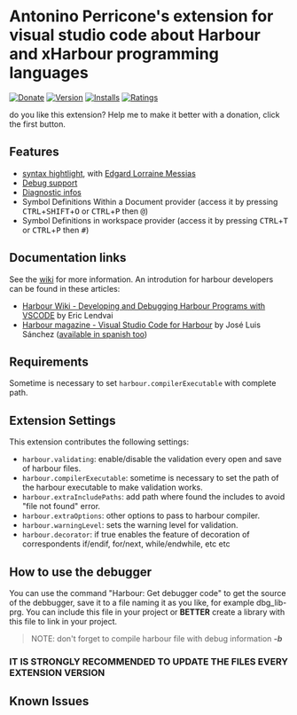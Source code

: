 # Antonino Perricone's extension for visual studio code about Harbour and xHarbour programming languages

[![Donate](https://img.shields.io/badge/Donate-PayPal-green.svg)](https://www.paypal.com/cgi-bin/webscr?cmd=_s-xclick&hosted_button_id=LHCBE7ERSSVDJ&source=url)
[![Version](https://vsmarketplacebadge.apphb.com/version-short/aperricone.harbour.svg)](https://marketplace.visualstudio.com/items?itemName=aperricone.harbour)
[![Installs](https://vsmarketplacebadge.apphb.com/installs-short/aperricone.harbour.svg)](https://marketplace.visualstudio.com/items?itemName=aperricone.harbour)
[![Ratings](https://vsmarketplacebadge.apphb.com/rating-short/aperricone.harbour.svg)](https://marketplace.visualstudio.com/items?itemName=aperricone.harbour)

do you like this extension? Help me to make it better with a donation, click the first button.

## Features

- [syntax hightlight](https://github.com/APerricone/harbourCodeExtension/wiki/Syntax-hightlight), with [Edgard Lorraine Messias](mailto:edgardmessias@gmail.com)
- [Debug support](https://github.com/APerricone/harbourCodeExtension/wiki/Debugger)
- [Diagnostic infos](https://github.com/APerricone/harbourCodeExtension/wiki/Diagnostics-Lint)
- Symbol Definitions Within a Document provider (access it by pressing <kbd>CTRL</kbd>+<kbd>SHIFT</kbd>+<kbd>O</kbd> or <kbd>CTRL</kbd>+<kbd>P</kbd> then <kbd>@</kbd>)
- Symbol Definitions in workspace provider (access it by pressing <kbd>CTRL</kbd>+<kbd>T</kbd> or <kbd>CTRL</kbd>+<kbd>P</kbd> then <kbd>#</kbd>)

## Documentation links
See the [wiki](https://github.com/APerricone/harbourCodeExtension/wiki) for more information.
An introdution for harbour developers can be found in these articles:
- [Harbour Wiki - Developing and Debugging Harbour Programs with VSCODE](https://harbour.wiki/index.asp?page=PublicArticles&mode=show&id=190401174818&sig=6893630672) by Eric Lendvai
- [Harbour magazine - Visual Studio Code for Harbour](https://medium.com/harbour-magazine/visual-studio-code-for-harbour-e148f9c1861a) by José Luis Sánchez ([available in spanish too](https://medium.com/harbour-magazine/visual-studio-code-para-harbour-85b0646ff312))

## Requirements
Sometime is necessary to set `harbour.compilerExecutable` with complete path.

## Extension Settings
This extension contributes the following settings:

* `harbour.validating`: enable/disable the validation every open and save of harbour files.
* `harbour.compilerExecutable`: sometime is necessary to set the path of the harbour executable to make validation works.
* `harbour.extraIncludePaths`: add path where found the includes to avoid "file not found" error.
* `harbour.extraOptions`: other options to pass to harbour compiler.
* `harbour.warningLevel`: sets the warning level for validation.
* `harbour.decorator`: if true enables the feature of decoration of correspondents if/endif, for/next, while/endwhile, etc etc

## How to use the debugger<a name="DEBUG"></a>
You can use the command "Harbour: Get debugger code" to get the source of the debbugger, save it to a file naming it as you like, for example dbg_lib-prg. You can include this file in your project or **BETTER** create a library with this file to link in your project.

> NOTE: don't forget to compile harbour file with debug information ***-b***

### **IT IS STRONGLY RECOMMENDED TO UPDATE THE FILES EVERY EXTENSION VERSION**

## Known Issues

